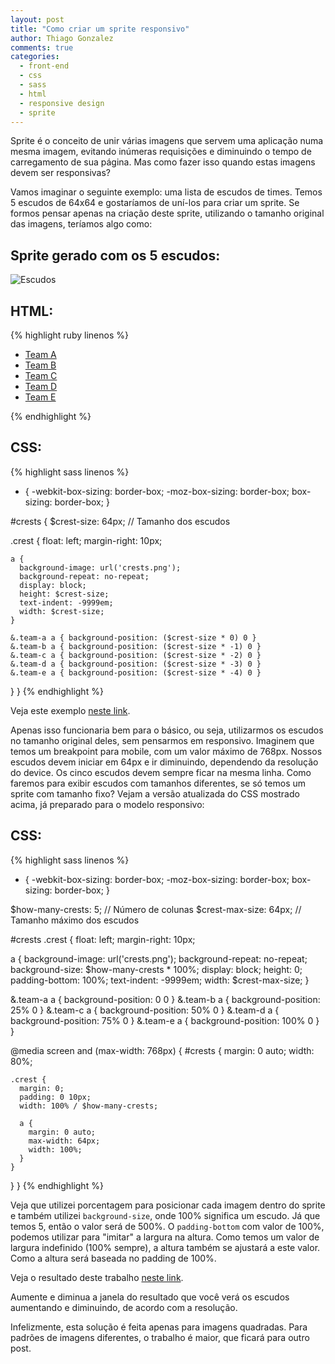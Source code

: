 ```yaml
---
layout: post
title: "Como criar um sprite responsivo"
author: Thiago Gonzalez
comments: true
categories:
  - front-end
  - css
  - sass
  - html
  - responsive design
  - sprite
---
```

Sprite é o conceito de unir várias imagens que servem uma aplicação numa mesma imagem, evitando inúmeras requisições e diminuindo o tempo de carregamento de sua página. Mas como fazer isso quando estas imagens devem ser responsivas?

<!--more-->
Vamos imaginar o seguinte exemplo: uma lista de escudos de times. Temos 5 escudos de 64x64 e gostaríamos de uní-los para criar um sprite. Se formos pensar apenas na criação deste sprite, utilizando o tamanho original das imagens, teríamos algo como:

## Sprite gerado com os 5 escudos:
![Escudos](https://www.evernote.com/shard/s218/sh/b265dcfd-26cf-4e5d-ac9a-be3f88088dda/ed446d33b20e4e4267172574dfe53ad3/deep/0/crests.png)

## HTML:
{% highlight ruby linenos %}
<ul id="crests">
  <li class="crest team-a"><a href="#">Team A</a></li>
  <li class="crest team-b"><a href="#">Team B</a></li>
  <li class="crest team-c"><a href="#">Team C</a></li>
  <li class="crest team-d"><a href="#">Team D</a></li>
  <li class="crest team-e"><a href="#">Team E</a></li>
</ul>
{% endhighlight %}

## CSS:
{% highlight sass linenos %}
* {
  -webkit-box-sizing: border-box;
  -moz-box-sizing: border-box;
  box-sizing: border-box;
}

#crests {
  $crest-size: 64px; // Tamanho dos escudos

  .crest {
    float: left;
    margin-right: 10px;

    a {
      background-image: url('crests.png');
      background-repeat: no-repeat;
      display: block;
      height: $crest-size;
      text-indent: -9999em;
      width: $crest-size;
    }

    &.team-a a { background-position: ($crest-size * 0) 0 }
    &.team-b a { background-position: ($crest-size * -1) 0 }
    &.team-c a { background-position: ($crest-size * -2) 0 }
    &.team-d a { background-position: ($crest-size * -3) 0 }
    &.team-e a { background-position: ($crest-size * -4) 0 }
  }
}
{% endhighlight %}

Veja este exemplo [neste link](http://jsfiddle.net/LDL39/).

Apenas isso funcionaria bem para o básico, ou seja, utilizarmos os escudos no tamanho original deles, sem pensarmos em responsivo.
Imaginem que temos um breakpoint para mobile, com um valor máximo de 768px. Nossos escudos devem iniciar em 64px e ir diminuindo, dependendo da resolução do device. Os cinco escudos devem sempre ficar na mesma linha. Como faremos para exibir escudos com tamanhos diferentes, se só temos um sprite com tamanho fixo? Vejam a versão atualizada do CSS mostrado acima, já preparado para o modelo responsivo:

## CSS:
{% highlight sass linenos %}
* {
  -webkit-box-sizing: border-box;
  -moz-box-sizing: border-box;
  box-sizing: border-box;
}

$how-many-crests: 5; // Número de colunas
$crest-max-size: 64px; // Tamanho máximo dos escudos

#crests .crest {
  float: left;
  margin-right: 10px;

  a {
    background-image: url('crests.png');
    background-repeat: no-repeat;
    background-size: $how-many-crests * 100%;
    display: block;
    height: 0;
    padding-bottom: 100%;
    text-indent: -9999em;
    width: $crest-max-size;
  }

  &.team-a a { background-position: 0 0 }
  &.team-b a { background-position: 25% 0 }
  &.team-c a { background-position: 50% 0 }
  &.team-d a { background-position: 75% 0 }
  &.team-e a { background-position: 100% 0 }
}

@media screen and (max-width: 768px) {
  #crests {
    margin: 0 auto;
    width: 80%;

    .crest {
      margin: 0;
      padding: 0 10px;
      width: 100% / $how-many-crests;

      a {
        margin: 0 auto;
        max-width: 64px;
        width: 100%;
      }
    }
  }
}
{% endhighlight %}

Veja que utilizei porcentagem para posicionar cada imagem dentro do sprite e também utilizei `background-size`, onde 100% significa um escudo. Já que temos 5, então o valor será de 500%. O `padding-bottom` com valor de 100%, podemos utilizar para "imitar" a largura na altura. Como temos um valor de largura indefinido (100% sempre), a altura também se ajustará a este valor. Como a altura será baseada no padding de 100%.

Veja o resultado deste trabalho [neste link](http://jsfiddle.net/uyst4/).

Aumente e diminua a janela do resultado que você verá os escudos aumentando e diminuindo, de acordo com a resolução.

Infelizmente, esta solução é feita apenas para imagens quadradas. Para padrões de imagens diferentes, o trabalho é maior, que ficará para outro post.
